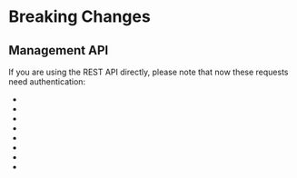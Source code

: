 # Breaking Changes

## Management API

If you are using the REST API directly, please note that now these requests need authentication:

*
*
*
*
*
*
*
*
